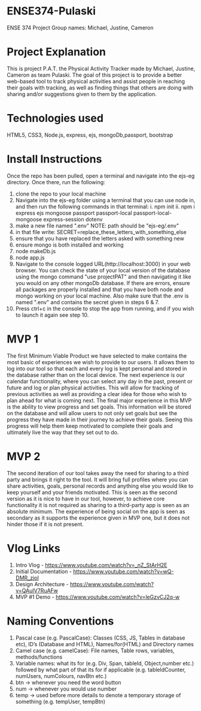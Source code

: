 # ENSE374-Pulaski

ENSE 374 Project
Group names: Michael, Justine, Cameron

# Project Explanation

This is project P.A.T. the Physical Activity Tracker made by Michael, Justine, Cameron as team Pulaski. The goal of this project is to provide a better web-based tool to track physical activities and assist people in reaching their goals with tracking, as well as finding things that others are doing with sharing and/or suggestions given to them by the application.

# Technologies used

HTML5, CSS3, Node.js, express, ejs, mongoDb,passport, bootstrap

# Install Instructions

Once the repo has been pulled, open a terminal and navigate into the ejs-eg directory. Once there, run the following:

1. clone the repo to your local machine
2. Navigate into the ejs-eg folder using a terminal that you can use node in, and then
   run the following commands in that terminal:
   i. npm init
   ii. npm i express ejs mongoose passport passport-local passport-local-mongoose express-session dotenv
5. make a new file named ".env" NOTE: path should be "ejs-eg/.env"
6. in that file write: SECRET=replace_these_letters_with_something_else
7. ensure that you have replaced the letters asked with something new
8. ensure mongo is both installed and working
9. node makeDb.js
10. node app.js
11. Navigate to the console logged URL(http://localhost:3000) in your web browser. You can check the state of your local version of the database using the mongo command "use projectPAT" and then navigating it like you would on any other mongoDb database. If there are errors, ensure all packages are properly installed and that you have both node and mongo working on your local machine. Also make sure that the .env is named ".env" and contains the secret given in steps 6 & 7.
12. Press ctrl+c in the console to stop the app from running, and if you wish to launch it again see step 10.

# MVP 1

The first Minimum Viable Product we have selected to make contains the most basic of
experiences we wish to provide to our users. It allows them to log into our tool so that each and
every log is kept personal and stored in the database rather than on the local device. The next
experience is our calendar functionality, where you can select any day in the past, present or
future and log or plan physical activities. This will allow for tracking of previous activities as
well as providing a clear idea for those who wish to plan ahead for what is coming next. The
final major experience in this MVP is the ability to view progress and set goals. This information
will be stored on the database and will allow users to not only set goals but see the progress they
have made in their journey to achieve their goals. Seeing this progress will help them keep
motivated to complete their goals and ultimately live the way that they set out to do.

# MVP 2

The second iteration of our tool takes away the need for sharing to a third party and
brings it right to the tool. It will bring full profiles where you can share activities, goals, personal
records and anything else you would like to keep yourself and your friends motivated. This is
seen as the second version as it is nice to have in our tool, however, to achieve core functionality
it is not required as sharing to a third-party app is seen as an absolute minimum. The experience
of being social on the app is seen as secondary as it supports the experience given in MVP one,
but it does not hinder those if it is not present.

# Vlog Links

1. Intro Vlog - https://www.youtube.com/watch?v=_nZ_StArH2E
2. Initial Documentation - https://www.youtube.com/watch?v=wQ-DMR_zjoI
3. Design Architecture - https://www.youtube.com/watch?v=QAuIV7RuAFw
4. MVP #1 Demo - https://www.youtube.com/watch?v=leGzvCJ2q-w

# Naming Conventions

1. Pascal case (e.g. PascalCase): Classes (CSS, JS, Tables in database etc), ID’s (Database and HTML), Names/for(HTML) and Directory names
2. Camel case (e.g. camelCase): File names, Table rows, variables, methods/functions
3. Variable names: what its for (e.g. Div, Span, tableId, Object,number etc.) followed by what part of that its for if applicable (e.g. tableIdCounter, numUsers, numColours, navBtn etc.)
4. btn -> whenever you need the word button
5. num -> whenever you would use number
6. temp -> used before more details to denote a temporary storage of something (e.g. tempUser, tempBtn)
